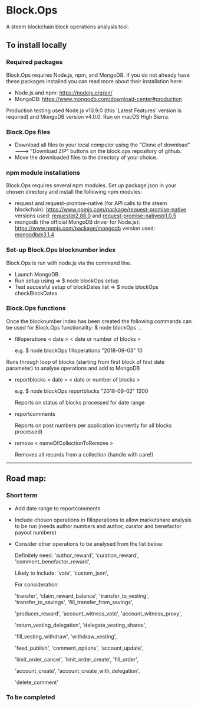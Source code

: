 # Block.Ops
A steem blockchain block operations analysis tool.

## To install locally

### Required packages
Block.Ops requires Node.js, npm, and MongoDB. If you do not already have these packages installed you can read more about their installation here:
* Node.js and npm: https://nodejs.org/en/
* MongoDB: https://www.mongodb.com/download-center#production

Production testing used Node.js v10.9.0 (this 'Latest Features' version is required) and MongoDB version v4.0.0. Run on macOS High Sierra.

### Block.Ops files
* Download all files to your local computer using the "Clone of download" ---> "Download ZIP" buttons on the block.ops repository of github.
* Move the downloaded files to the directory of your choice.

### npm module installations
Block.Ops requires several npm modules. Set up package.json in your chosen directory and install the following npm modules: 
* request and request-promise-native (for API calls to the steem blockchain): 
https://www.npmjs.com/package/request-promise-native
versions used: request@2.88.0 and request-promise-native@1.0.5
* mongodb (the official MongoDB driver for Node.js):
https://www.npmjs.com/package/mongodb
version used: mongodb@3.1.4

### Set-up Block.Ops blocknumber index
Block.Ops is run with node.js via the command line. 
* Launch MongoDB.
* Run setup using => $ node blockOps setup
* Test succesful setup of blockDates list => $ node blockOps checkBlockDates

### Block.Ops functions
Once the blocknumber index has been created the following commands can be used for Block.Ops functionality:
$ node blockOps ...

* filloperations < date > < date or number of blocks > 

  e.g. $ node blockOps filloperations "2018-09-03" 10

Runs through loop of blocks (starting from first block of first date parameter) to analyse operations and add to MongoDB
  
* reportblocks < date > < date or number of blocks > 
  
  e.g. $ node blockOps reportblocks "2018-09-02" 1200
  
  Reports on status of blocks processed for date range 
  
* reportcomments  
  
  Reports on post numbers per application (currently for all blocks processed)
  
* remove < nameOfCollectionToRemove >
  
  Removes all records from a collection (handle with care!)

----------------------------------------------

## Road map:

### Short term
* Add date range to reportcomments
* Include chosen operations in filloperations to allow marketshare analysis to be run 
  (needs author numbers and author, curator and benefactor payout numbers)
* Consider other operations to be analysed from the list below:
  
  Definitely need:
  'author_reward',
  'curation_reward',
  'comment_benefactor_reward',
  
  Likely to include:
  'vote',
  'custom_json',
  
  For consideration:
  
  'transfer',
  'claim_reward_balance',
  'transfer_to_vesting',
  'transfer_to_savings',
  'fill_transfer_from_savings',
  
  'producer_reward',
  'account_witness_vote',
  'account_witness_proxy',

  'return_vesting_delegation',
  'delegate_vesting_shares',
  
  'fill_vesting_withdraw',
  'withdraw_vesting',
  
  'feed_publish',
  'comment_options',
  'account_update',
  
  'limit_order_cancel',
  'limit_order_create',
  'fill_order',
  
  'account_create',
  'account_create_with_delegation',
  
  'delete_comment'
  

### To be completed
